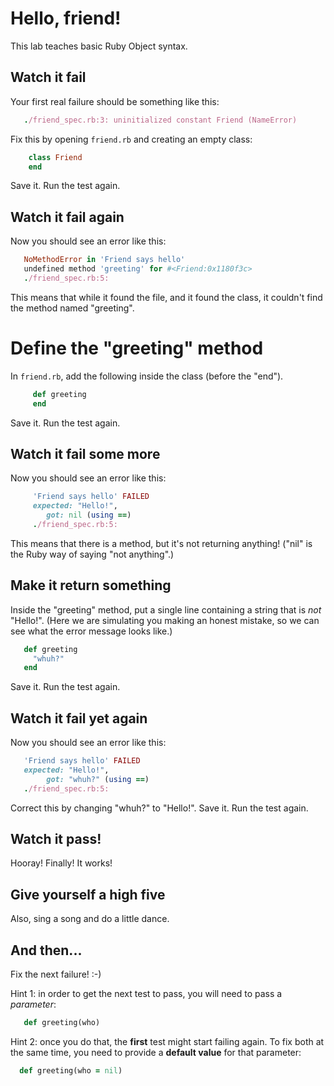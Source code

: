 # Hello, friend!

This lab teaches basic Ruby Object syntax.

## Watch it fail

Your first real failure should be something like this:

```Ruby
   ./friend_spec.rb:3: uninitialized constant Friend (NameError)
```
Fix this by opening `friend.rb` and creating an empty class:

```Ruby
    class Friend
    end
```

Save it. Run the test again.

## Watch it fail again

Now you should see an error like this:

```Ruby
   NoMethodError in 'Friend says hello'
   undefined method 'greeting' for #<Friend:0x1180f3c>
   ./friend_spec.rb:5:
```

This means that while it found the file, and it found the class, it
couldn't find the method named "greeting".

# Define the "greeting" method

In `friend.rb`, add the following inside the class (before the "end").

```Ruby
     def greeting
     end
```
Save it. Run the test again.

## Watch it fail some more

Now you should see an error like this:

```Ruby
     'Friend says hello' FAILED
     expected: "Hello!",
        got: nil (using ==)
     ./friend_spec.rb:5:
```

This means that there is a method, but it's not returning anything!
("nil" is the Ruby way of saying "not anything".)

## Make it return something

Inside the "greeting" method, put a single line containing a string
that is *not* "Hello!". (Here we are simulating you making an honest
mistake, so we can see what the error message looks like.)

```Ruby
   def greeting
     "whuh?"
   end
```

Save it. Run the test again.

## Watch it fail yet again

Now you should see an error like this:

```Ruby
   'Friend says hello' FAILED
   expected: "Hello!",
        got: "whuh?" (using ==)
   ./friend_spec.rb:5:
```

Correct this by changing "whuh?" to "Hello!". Save it. Run the test
again.

## Watch it pass!

Hooray! Finally! It works!

## Give yourself a high five

Also, sing a song and do a little dance.

## And then...

Fix the next failure! :-)

Hint 1: in order to get the next test to pass, you will need to pass
a *parameter*:

```Ruby
   def greeting(who)
```

Hint 2: once you do that, the **first** test might start failing
again. To fix both at the same time, you need to provide a **default
value** for that parameter:

```Ruby   
  def greeting(who = nil)
```

